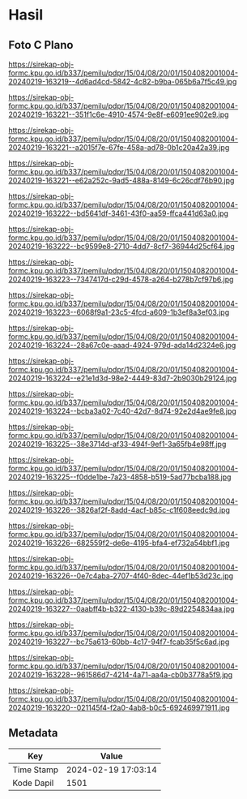 # Hasil

## Foto C Plano

https://sirekap-obj-formc.kpu.go.id/b337/pemilu/pdpr/15/04/08/20/01/1504082001004-20240219-163219--4d6ad4cd-5842-4c82-b9ba-065b6a7f5c49.jpg

https://sirekap-obj-formc.kpu.go.id/b337/pemilu/pdpr/15/04/08/20/01/1504082001004-20240219-163221--351f1c6e-4910-4574-9e8f-e6091ee902e9.jpg

https://sirekap-obj-formc.kpu.go.id/b337/pemilu/pdpr/15/04/08/20/01/1504082001004-20240219-163221--a2015f7e-67fe-458a-ad78-0b1c20a42a39.jpg

https://sirekap-obj-formc.kpu.go.id/b337/pemilu/pdpr/15/04/08/20/01/1504082001004-20240219-163221--e62a252c-9ad5-488a-8149-6c26cdf76b90.jpg

https://sirekap-obj-formc.kpu.go.id/b337/pemilu/pdpr/15/04/08/20/01/1504082001004-20240219-163222--bd5641df-3461-43f0-aa59-ffca441d63a0.jpg

https://sirekap-obj-formc.kpu.go.id/b337/pemilu/pdpr/15/04/08/20/01/1504082001004-20240219-163222--bc9599e8-2710-4dd7-8cf7-36944d25cf64.jpg

https://sirekap-obj-formc.kpu.go.id/b337/pemilu/pdpr/15/04/08/20/01/1504082001004-20240219-163223--7347417d-c29d-4578-a264-b278b7cf97b6.jpg

https://sirekap-obj-formc.kpu.go.id/b337/pemilu/pdpr/15/04/08/20/01/1504082001004-20240219-163223--6068f9a1-23c5-4fcd-a609-1b3ef8a3ef03.jpg

https://sirekap-obj-formc.kpu.go.id/b337/pemilu/pdpr/15/04/08/20/01/1504082001004-20240219-163224--28a67c0e-aaad-4924-979d-ada14d2324e6.jpg

https://sirekap-obj-formc.kpu.go.id/b337/pemilu/pdpr/15/04/08/20/01/1504082001004-20240219-163224--e21e1d3d-98e2-4449-83d7-2b9030b29124.jpg

https://sirekap-obj-formc.kpu.go.id/b337/pemilu/pdpr/15/04/08/20/01/1504082001004-20240219-163224--bcba3a02-7c40-42d7-8d74-92e2d4ae9fe8.jpg

https://sirekap-obj-formc.kpu.go.id/b337/pemilu/pdpr/15/04/08/20/01/1504082001004-20240219-163225--38e3714d-af33-494f-9ef1-3a65fb4e98ff.jpg

https://sirekap-obj-formc.kpu.go.id/b337/pemilu/pdpr/15/04/08/20/01/1504082001004-20240219-163225--f0dde1be-7a23-4858-b519-5ad77bcba188.jpg

https://sirekap-obj-formc.kpu.go.id/b337/pemilu/pdpr/15/04/08/20/01/1504082001004-20240219-163226--3826af2f-8add-4acf-b85c-c1f608eedc9d.jpg

https://sirekap-obj-formc.kpu.go.id/b337/pemilu/pdpr/15/04/08/20/01/1504082001004-20240219-163226--682559f2-de6e-4195-bfa4-ef732a54bbf1.jpg

https://sirekap-obj-formc.kpu.go.id/b337/pemilu/pdpr/15/04/08/20/01/1504082001004-20240219-163226--0e7c4aba-2707-4f40-8dec-44ef1b53d23c.jpg

https://sirekap-obj-formc.kpu.go.id/b337/pemilu/pdpr/15/04/08/20/01/1504082001004-20240219-163227--0aabff4b-b322-4130-b39c-89d2254834aa.jpg

https://sirekap-obj-formc.kpu.go.id/b337/pemilu/pdpr/15/04/08/20/01/1504082001004-20240219-163227--bc75a613-60bb-4c17-94f7-fcab35f5c6ad.jpg

https://sirekap-obj-formc.kpu.go.id/b337/pemilu/pdpr/15/04/08/20/01/1504082001004-20240219-163228--961586d7-4214-4a71-aa4a-cb0b3778a5f9.jpg

https://sirekap-obj-formc.kpu.go.id/b337/pemilu/pdpr/15/04/08/20/01/1504082001004-20240219-163220--021145f4-f2a0-4ab8-b0c5-692469971911.jpg


## Metadata

| Key        | Value               |
| ---------- | ------------------- |
| Time Stamp | 2024-02-19 17:03:14 |
| Kode Dapil | 1501                |




